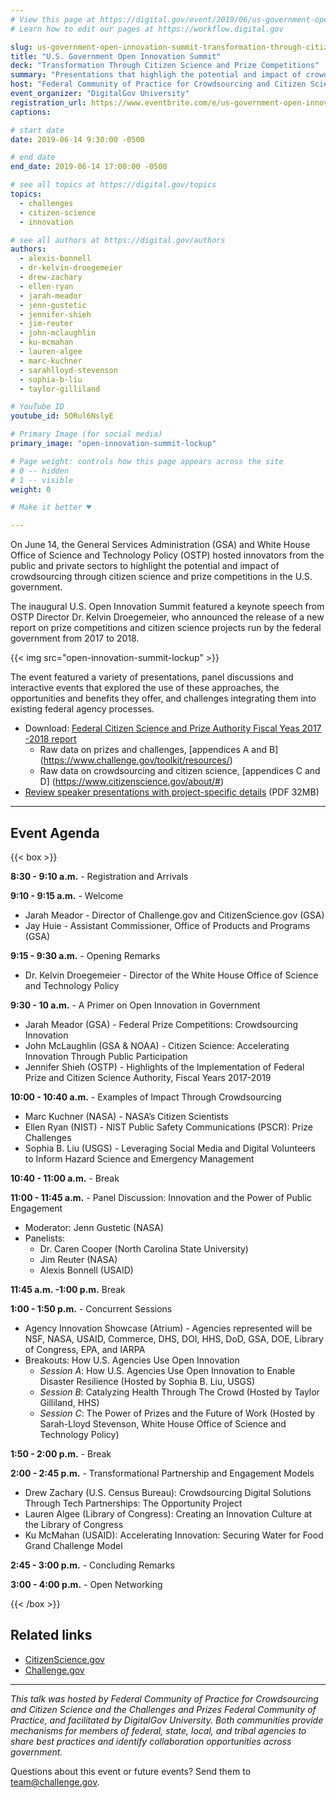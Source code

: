 ```yaml
---
# View this page at https://digital.gov/event/2019/06/us-government-open-innovation-summit
# Learn how to edit our pages at https://workflow.digital.gov

slug: us-government-open-innovation-summit-transformation-through-citizen-science-prize-competitions
title: "U.S. Government Open Innovation Summit"
deck: "Transformation Through Citizen Science and Prize Competitions"
summary: "Presentations that highligh the potential and impact of crowdsourcing through citizen science and prize competitions in the U.S. government"
host: "Federal Community of Practice for Crowdsourcing and Citizen Science (FedCCS), Challenges and Prizes Federal Community of Practice"
event_organizer: "DigitalGov University"
registration_url: https://www.eventbrite.com/e/us-government-open-innovation-summit-transformation-through-citizen-science-and-prizes-registration-61872290687
captions: 

# start date
date: 2019-06-14 9:30:00 -0500

# end date
end_date: 2019-06-14 17:00:00 -0500

# see all topics at https://digital.gov/topics
topics: 
  - challenges
  - citizen-science
  - innovation

# see all authors at https://digital.gov/authors
authors: 
  - alexis-bonnell
  - dr-kelvin-droegemeier
  - drew-zachary
  - ellen-ryan
  - jarah-meador
  - jenn-gustetic
  - jennifer-shieh
  - jim-reuter
  - john-mclaughlin
  - ku-mcmahan
  - lauren-algee
  - marc-kuchner
  - sarahlloyd-stevenson
  - sophia-b-liu
  - taylor-gilliland

# YouTube ID
youtube_id: 5ORul6NslyE

# Primary Image (for social media)
primary_image: "open-innovation-summit-lockup"

# Page weight: controls how this page appears across the site
# 0 -- hidden
# 1 -- visible
weight: 0

# Make it better ♥

---
```


On June 14, the General Services Administration (GSA) and White House Office of Science and Technology Policy (OSTP) hosted innovators from the public and private sectors to highlight the potential and impact of crowdsourcing through citizen science and prize competitions in the U.S. government.

The inaugural U.S. Open Innovation Summit featured a keynote speech from OSTP Director Dr. Kelvin Droegemeier, who announced the release of a new report on prize competitions and citizen science projects run by the federal government from 2017 to 2018.

{{< img src="open-innovation-summit-lockup" >}}

The event featured a variety of presentations, panel discussions and interactive events that explored the use of these approaches, the opportunities and benefits they offer, and challenges integrating them into existing federal agency processes.

- Download: [Federal Citizen Science and Prize Authority Fiscal Yeas 2017 -2018 report](https://www.whitehouse.gov/wp-content/uploads/2019/06/Federal-Prize-and-Citizen-Science-Implementation-FY17-18-Report-June-2019.pdf)
  - Raw data on prizes and challenges, [appendices A and B] (https://www.challenge.gov/toolkit/resources/)
  - Raw data on crowdsourcing and citizen science, [appendices C and D] (https://www.citizenscience.gov/about/#)
- [Review speaker presentations with project-specific details](https://digital.gov/pdf/Open-Innovation-Summit-June-2019.pdf) (PDF 32MB)

---

## Event Agenda

{{< box >}}

**8:30 - 9:10 a.m.** - Registration and Arrivals

**9:10 - 9:15 a.m.** - Welcome

-   Jarah Meador - Director of Challenge.gov and CitizenScience.gov (GSA)
-   Jay Huie - Assistant Commissioner, Office of Products and Programs (GSA)

**9:15 - 9:30 a.m.** - Opening Remarks

-   Dr. Kelvin Droegemeier - Director of the White House Office of Science and Technology Policy

**9:30 - 10 a.m.** - A Primer on Open Innovation in Government

-   Jarah Meador (GSA) - Federal Prize Competitions: Crowdsourcing Innovation
-   John McLaughlin (GSA & NOAA) - Citizen Science: Accelerating Innovation Through Public Participation
-   Jennifer Shieh (OSTP) - Highlights of the Implementation of Federal Prize and Citizen Science Authority, Fiscal Years 2017-2019

**10:00 - 10:40 a.m.** - Examples of Impact Through Crowdsourcing

-   Marc Kuchner (NASA) - NASA’s Citizen Scientists
-   Ellen Ryan (NIST) - NIST Public Safety Communications (PSCR): Prize Challenges
-   Sophia B. Liu (USGS) - Leveraging Social Media and Digital Volunteers to Inform Hazard Science and Emergency Management

**10:40 - 11:00 a.m.** - Break

**11:00 - 11:45 a.m.** - Panel Discussion: Innovation and the Power of Public Engagement

-   Moderator: Jenn Gustetic (NASA)
-   Panelists:
    -   Dr. Caren Cooper (North Carolina State University)
    -   Jim Reuter (NASA)
    -   Alexis Bonnell (USAID)

**11:45 a.m. -1:00 p.m.** Break

**1:00 - 1:50 p.m.** - Concurrent Sessions

-   Agency Innovation Showcase (Atrium) - Agencies represented will be NSF, NASA, USAID, Commerce, DHS, DOI, HHS, DoD, GSA, DOE, Library of Congress, EPA, and IARPA
-   Breakouts: How U.S. Agencies Use Open Innovation
    -   _Session A_: How U.S. Agencies Use Open Innovation to Enable Disaster Resilience (Hosted by Sophia B. Liu, USGS)
    -   _Session B_: Catalyzing Health Through The Crowd (Hosted by Taylor Gilliland, HHS)
    -   _Session C_: The Power of Prizes and the Future of Work (Hosted by Sarah-Lloyd Stevenson, White House Office of Science and Technology Policy)

**1:50 - 2:00 p.m.** - Break

**2:00 - 2:45 p.m.** - Transformational Partnership and Engagement Models

-   Drew Zachary (U.S. Census Bureau): Crowdsourcing Digital Solutions Through Tech Partnerships: The Opportunity Project
-   Lauren Algee (Library of Congress): Creating an Innovation Culture at the Library of Congress
-   Ku McMahan (USAID): Accelerating Innovation: Securing Water for Food Grand Challenge Model

**2:45 - 3:00 p.m.** - Concluding Remarks

**3:00 - 4:00 p.m.** - Open Networking

{{< /box >}}

## Related links

- [CitizenScience.gov](http://www.citizenscience.gov)
- [Challenge.gov](http://www.challenge.gov)

---

_This talk was hosted by Federal Community of Practice for Crowdsourcing and Citizen Science and the Challenges and Prizes Federal Community of Practice, and facilitated by DigitalGov University. Both communities provide mechanisms for members of federal, state, local, and tribal agencies to share best practices and identify collaboration opportunities across government._

Questions about this event or future events? Send them to [team@challenge.gov](mailto:team@challenge.gov). 
